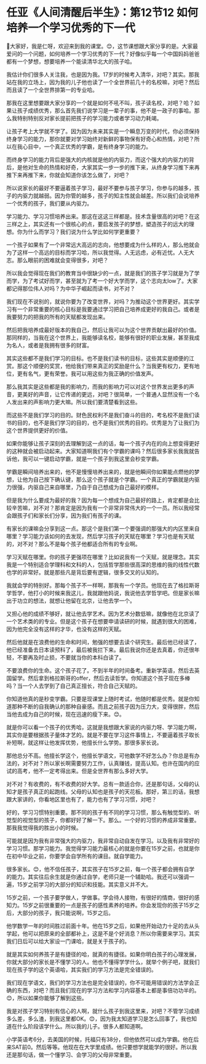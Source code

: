 # 任亚《人间清醒后半生》：第12节12 如何培养一个学习优秀的下一代

🎼大家好，我是仁呀，欢迎来到我的课堂。😊，这节课想跟大家分享的是。大家最爱问的一个问题，如何培养一个学习优秀的下一代？好像似乎每一个中国妈妈爸爸都有一个梦想，想要培养一个能读清华北大的孩子哈。

我估计你们很多人关注我，也是因为我。17岁的时候考入清华，对吧？其实。那我站在我的立场上，因为我的儿子他也读了一个全世界前几十的名校嘛，对吧？然后而且读了一个全世界排第一的专业哈。

那我在这里想要跟大家分享的一个就是如何不吼不叫，孩子读名校，对吧？哈？如果让孩子成绩优秀，那么首先我们说学习是一辈子的事，他不是一政子的事哈。那么我特别特别反对家长提前把孩子的学习能力或者学习动力耗竭。

让孩子考上大学就不学了。因为因为未来其实是一个瞬息万变的时代，你必须保持终身学习的能力，那你就要对学习始终对新鲜的事物保有好奇心和热情，对吧？所以在我心目中，一个真正优秀的学霸，是有终身学习的能力。

而终身学习的能力背后是强大的内核就是他的内驱力，而这个强大的内驱力的背后，是他对生命的热情和好奇，大家其实一步一步的推下来，从终身学习推下来再推下来再推下来，你就会知道你该怎么做了，对吧？

所以说家长的最好不要逼着孩子学习，最好不要参与孩子学习，你参与的越多，孩子的内驱力就越弱。因为你管的越多，孩子的知主性就会越差。所以我们会说培养一个优秀的孩子，我们要从内驱力。

学习能力、学习习惯培养出来。那这在这这三样都是。技术含量很高的对吧？在这三样之上，其实还有一个很核心的点，要启发孩子的梦想，塑造孩子的远大的理想。你为什么而学习？我们说为什么学比如何学更重要？

一个孩子如果有了一个非常远大高远的志向，他想要成为什么样的人，那么他就会为了这样一个高远的目标而学习哈，所以我觉得。人无远虑，必有近忧。人无大志。那么眼前的困难就会变得很多，对吧？

所以我会觉得现在我们的教育当中很缺少的一点，就是我们的孩子学习就是为了学而学，为了考试好而学，甚至就为了考一个好大学而学，这个志向太low了。大家都记得那位伟人对吗？为中华子崛起而读书，对不对？

我们现在不说别的，就说你要为了改变世界，对吗？为推动这个世界更好。其实学习有一个非常重要的核心目标是我要通过学习把自己培养成更好的我自己。或者是我要努力的把我的所有的天赋都发现出来。

然后把我培养成最好版本的我自己，然后让我可以为这个世界贡献出最好的价值。那同样的，当我在这个世界上，我能够读名校，能够有很好的职业发展，甚至我成为名人，或者是我拥有很多的财富。

其实这些都不是我们学习的目标。也不是我们读书的目标，这些其实是顺便的江赏。那这个顺便的奖赏，他给我们带来真正的奖励是什么？当我更有权力，更有地位，更有名气，更有荣誉。我可以用这些为我正确的价值发声。

那么我其实是这些都是我的影响力，而我的影响力可以对这个世界发出更多的声音，更美好的声音，让它传递的更远，对吧？很简单，一个普通人显然没有一个名人发出来的声影响力更大嘛。所以我们要清楚看到这些。

而这些不是我们学习的目的。财色民权利不是我们奋斗的目的，考名校不是我们读书的目的，也不是我们学习的目的，也不是我们优秀的目的。优秀是为了让我们为这个世界提供更好的价值。

如果你能够让孩子深刻的去理解到这一点的话，每一个孩子内在的向上想变得更好的这种就会被启动起来。大家知道啊我们有个学霸的课吗？然后很多家长我我就告诉他，我可以一键启动学霸，就是一个孩子到我这里会秒变学霸。

学霸是瞬间培养出来的，他不是慢慢培养出来的，就是他瞬间你如果能点燃他的梦想，让他为自己按下确认键，那么这个孩子就是个学霸。一个真正的学霸就是内驱力很强，内驱自己来自哪里，乃自于自己想成为自己最好的模样。

但是我为什么要成为最好的我？因为每一个想成为自己最好的路上，肯定都是会比较辛苦嘛，对不对？那肯定是因为我有一个非常非常伟大的一个一员。所以我经常会跟孩子们和家长们分享，因为我们有孩子的课。

有家长的课嘛会分享到这一点。那这个是我们第一个要强调的那强大的内区里来自哪里？学习能力该如何的去发现，然后学习孩子的天赋在哪里？学习也是有天赋的，对不对？那么不是每个孩子他都适合所有的专业啊。

学习天赋在哪里。你的孩子更强项在哪里？比如说我有一个天赋，就是理念。其实我是一个特别适合学理科和文科的人，包括哲学那些很高深的思维的我的线性代数也学的非常好。就是那些凡是背后要有逻辑，很多交叉的认知的。

我就会学的特别好。那每个孩子不一样啊，那我有一个学员。他现在去了格拉斯哥学哲学，他打小的时候来我这儿，我就跟他妈说，我说他去学哲学吧。但是家长嘛出于功立的想法，就想让他留在北京，让他去学一个。

又担心他的成绩不够好，就让他去学艺术。因为艺术分数低嘛，就像他在北京读了一个艺术类的的专业。但是这个孩子在想要申请读研的时候，就遇到很大的困难，因为他完全没有这样的才华，也没有这样的天赋。

然后他就是在浪费他的生命和时间，勉强的想要去读个研究生。最后他已经读了，他已经准备去日本读预科了，最后被我拦下来。最后我说你还是去真着，你还很年轻，不要再及时止损，不要就当你的本科白读了。

不要浪费你的生命。这个孩子花了。不到半年的时间备考。重新学英语，然后去英国留学。然后拿到格拉斯哥的offer，然后去读哲学。你知道这个孩子现在多棒吗？当一个人去学到了自己真正擅长，符合自己天赋的。

你知道他真的是秒变学霸。只要是现课堂上随时考试，他随时都是优秀。就是你知道那种不断的自我确认的那种自豪感。而且之前孩子因为压力大，变得很胖，然后当他去成为自己的时候，现在迅速的瘦下来。😊。

就是你可以看一个孩子的优秀哈，这就是我想跟大家说的内驱力呀、学习能力啊，其实你是要根据孩子量体才艺的。就是不要在学习这件事情上，不要逼着孩子取长补短啊，就这样让他发挥优势，他擅长什么学势。那很多家长说。

那他总分不高。他擅长学这个，他擅长学语文，可他数学不好怎么办？你总是有办法的，对不对？所以家长啊需要努力工作，认真赚钱，提高认知。也许在国内的应试的高考，他不一定考得出来。但是全世界有那么多好大学。

对不对？有收费的，有不收费的好大学。总有一款适合你，还是那句话，父母的认知才是孩子真正的起跑线。父母的认知也是孩子的天花板。那好，第三的话，我想跟大家讲的，你看地区里也有了，能力也有了学习习惯，对吧？

好的，学习习惯特别重要。那不同的孩子有不同的学习习惯，那么有触觉型的、听觉型的视觉型的孩子，你都好好了解一下。那么。一个好的习惯的养成非常重要。那我我觉得我的胜出小的时候。

可能就是因为我有非常强大的内驱力，我非常自动自发在学习。以及我有非常好的学习习惯。那学习能力。我觉得学习能力最核心的就是你要在15岁之前，也就是你在初中毕业之前，你要学会自学所有的课目。就自学能力。

很多家长。😊，他不信任孩子，其实孩子在15岁之前，每一个孩子都会拥有自学的能力。其实往后余生就是你通过自学，老师只是一个辅助哈。我还可以强调一遍，15岁之前学习的大部分的知识和技能。其实意义并不大。

15岁之前，一个孩子要学做人，学做事。学会待人接物，有很好的情商，很好的感知力。15岁之前很重要的一点是孩子的感性素养的培养。你会发现你的孩子15岁之后，大部分的孩子，我只能说啊，15岁之后。

他学数学一年的时间胜过前面十年。他在15岁之后，如果他开始动力十足的去从头学起，他可以把原来的全部都补上，这是不是个好消息？所以你需要来学习。其实我们日后可以给大家设一门课哈，就是关于孩子的。

就是其实如何养孩子是有捷径的哈，就真的有捷径。如果你明白孩子的心理发展，你就大部分的家长是不懂学习的人。他也不懂得学学什么，就举个例子吧，就我们现在孩子学的这个英语哈，其实我们的学习方法是完全错误的。

我们现在学语文，我们的学习方法也是完全错误的，你不可能用错误的方法学会正确的东西，对吧？而且我们现在的学习方法和学习内容基本上都是事倍功功半的。😊，所以如果你能够了解到这些。

我是对孩子学习特别有信心的人啊，就什么孩子到我这里来，对吧？不管学习成绩多么差，多么渣，到我这里都OK。😊，因为我太知道学习是怎么回事了，我也知道在什么阶段该学什么。所以我的儿子。很多人都知道啊。

小学英语考6分，去美国的时候，托福只有38分，但他依然可以成为学霸。他在后来SAT前0。然后等等。他现在在大学里成绩。他只要想学就能学的很好。所以我还是那句话，做一个懂学习、会学习的父母非常重要。

